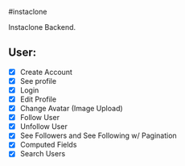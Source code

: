 #instaclone

Instaclone Backend.

## User:

- [x] Create Account
- [x] See profile
- [x] Login
- [x] Edit Profile
- [x] Change Avatar (Image Upload)
- [x] Follow User
- [x] Unfollow User
- [x] See Followers and See Following w/ Pagination
- [x] Computed Fields
- [x] Search Users
